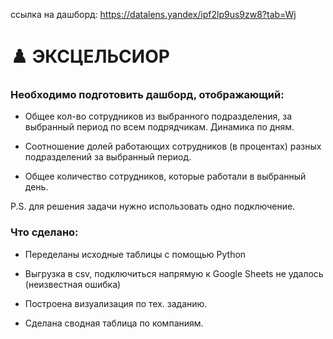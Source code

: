 cсылка на дашборд: https://datalens.yandex/ipf2lp9us9zw8?tab=Wj

# ♟️ ЭКСЦЕЛЬСИОР

### Необходимо подготовить дашборд, отображающий:

- Общее кол-во сотрудников из выбранного подразделения, за выбранный период по всем подрядчикам. Динамика по дням.

- Соотношение долей работающих сотрудников (в процентах) разных подразделений за выбранный период.

- Общее количество сотрудников, которые работали в выбранный день.

P.S. для решения задачи нужно использовать одно подключение.

### Что сделано:

- Переделаны исходные таблицы с помощью Python

- Выгрузка в csv, подключиться напрямую к Google Sheets не удалось (неизвестная ошибка)

- Построена визуализация по тех. заданию.

- Сделана сводная таблица по компаниям.
